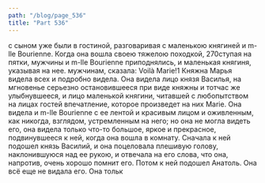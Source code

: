 ```yaml
---
path: "/blog/page_536"
title: "Part 536"
---
```


 с сыном уже были в гостиной, разговаривая с маленькою княгиней и m-lle Bourienne. Когда она вошла своею тяжелою походкой, 270ступая на пятки, мужчины и m-lle Bourienne приподнялись, и маленькая княгиня, указывая на нее. мужчинам, сказала: Voilà Marie!1 Княжна Марья видела всех и подробно видела. Она видела лицо князя Василья, на мгновенье серьезно остановившееся при виде княжны и тотчас же улыбнувшееся, и лицо маленькой княгини, читавшей с любопытством на лицах гостей впечатление, которое произведет на них Marie. Она видела и m-lle Bourienne с ее лентой и красивым лицом и оживленным, как никогда, взглядом, устремленным на него; но она не могла видеть его, она видела только что-то большое, яркое и прекрасное, подвинувшееся к ней, когда она вошла в комнату. Сначала к ней подошел князь Василий, и она поцеловала плешивую голову, наклонившуюся над ее рукою, и отвечала на его слова, что она, напротив, очень хорошо помнит его. Потом к ней подошел Анатоль. Она всё еще не видала его. Она тольк
